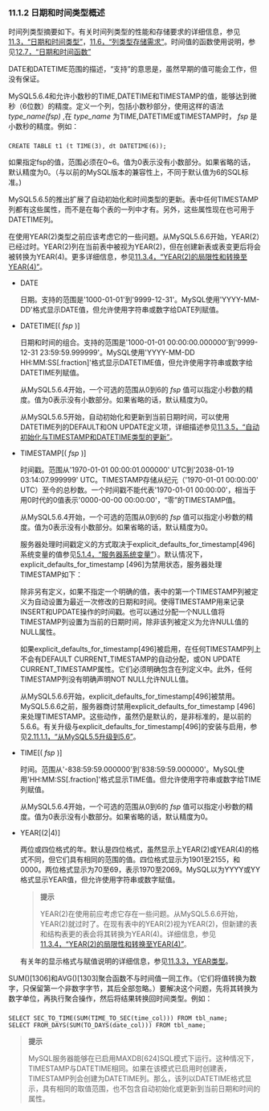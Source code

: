### 11.1.2 日期和时间类型概述

时间列类型摘要如下。有关时间列类型的性能和存储要求的详细信息，参见[11.3，“日期和时间类型”](./11.3.0_Date_and_Time_Types.md)，[11.6，“列类型存储需求”](./11.6.0_Data_Type_Storage_Requirements.md)。时间值的函数使用说明，参见[12.7，“日期和时间函数”](../Chapter_12/12.7_xxx)

DATE和DATETIME范围的描述，“支持”的意思是，虽然早期的值可能会工作，但没有保证。

MySQL5.6.4和允许小数秒的TIME,DATETIME和TIMESTAMP的值，能够达到微秒（6位数）的精度。定义一个列，包括小数秒部分，使用这样的语法*type\_name(fsp)* ,在 *type\_name* 为TIME,DATETIME或TIMESTAMP时， *fsp* 是小数秒的精度。例如：

###
    CREATE TABLE t1 (t TIME(3), dt DATETIME(6));

如果指定fsp的值，范围必须在0~6。值为0表示没有小数部分。如果省略的话，默认精度为0。（与以前的MySQL版本的兼容性上，不同于默认值为6的SQL标准。)

MySQL5.6.5的推出扩展了自动初始化和时间类型的更新。表中任何TIMESTAMP列都有这些属性，而不是在每个表的一列中才有。另外，这些属性现在也可用于DATETIME列。

在使用YEAR(2)类型之前应该考虑它的一些问题。从MySQL5.6.6开始，YEAR(2）已经过时。YEAR(2)列在当前表中被视为YEAR(2)，但在创建新表或表变更后将会被转换为YEAR(4)。更多详细信息，参见[11.3.4，“YEAR(2)的局限性和转换至YEAR(4)”](./11.3.4_YEAR2_Limitations_and_Migrating_to_YEAR4.md)。

* DATE

    日期。支持的范围是'1000-01-01'到'9999-12-31'。MySQL使用'YYYY-MM-DD'格式显示DATE值，但允许使用字符串或数字给DATE列赋值。

* DATETIME[( *fsp* )]

    日期和时间的组合。支持的范围是'1000-01-01 00:00:00.000000'到'9999-12-31 23:59:59.999999'。MySQL使用'YYYY-MM-DD HH:MM:SS[.fraction]'格式显示DATETIME值，但允许使用字符串或数字给DATETIME列赋值。

    从MySQL5.6.4开始，一个可选的范围从0到6的 *fsp* 值可以指定小秒数的精度。值为0表示没有小数部分。如果省略的话，默认精度为0。

    从MySQL5.6.5开始，自动初始化和更新到当前日期时间，可以使用DATETIME列的DEFAULT和ON UPDATE定义项，详细描述参见[11.3.5，“自动初始化与TIMESTAMP和DATETIME类型的更新”](./11.3.5_Automatic_Initialization_and_Updating_for_TIMESTAMP_and_DATETIME.md)。

* TIMESTAMP[( *fsp* )]

    时间戳。范围从'1970-01-01 00:00:01.000000' UTC到'2038-01-19 03:14:07.999999' UTC。TIMESTAMP存储从纪元（'1970-01-01 00:00:00' UTC）至今的总秒数。一个时间戳不能代表'1970-01-01 00:00:00'，相当于用0时代的0值表示'0000-00-00 00:00:00'，“零”的TIMESTAMP值。

    从MySQL5.6.4开始，一个可选的范围从0到6的 *fsp* 值可以指定小秒数的精度。值为0表示没有小数部分。如果省略的话，默认精度为0。

    服务器处理时间戳定义的方式取决于explicit\_defaults\_for\_timestamp[496]系统变量的值参见[5.1.4，“服务器系统变量”](../Chapter_05/5.1.4_Server_System_Variables.md)）。默认情况下， explicit\_defaults\_for\_timestamp [496]为禁用状态，服务器处理TIMESTAMP如下：

    除非另有定义，如果不指定一个明确的值，表中的第一个TIMESTAMP列被定义为自动设置为最近一次修改的日期和时间。使得TIMESTAMP用来记录INSERT和UPDATE操作的时间戳。也可以通过分配一个NULL值将TIMESTAMP列设置为当前的日期时间，除非该列被定义为允许NULL值的NULL属性。


    如果explicit\_defaults\_for\_timestamp[496]被启用，在任何TIMESTAMP列上不会有DEFAULT CURRENT\_TIMESTAMP的自动分配，或ON UPDATE CURRENT\_TIMESTAMP属性。它们必须明确包含在列定义中。此外，任何TIMESTAMP列没有明确声明NOT NULL允许NULL值。

    从MySQL5.6.6开始，explicit\_defaults\_for\_timestamp[496]被禁用。MySQL5.6.6之前，服务器商讨禁用explicit\_defaults\_for\_timestamp [496]来处理TIMESTAMP。这些动作，虽然仍是默认的，是非标准的，是以前的5.6.6。有关升级与explicit\_defaults\_for\_timestamp[496]的安装与启用，参见[2.11.1.1，“从MySQL5.5升级到5.6”](2.11.1.1)。

* TIME[( *fsp* )]

    时间。范围从'-838:59:59.000000'到'838:59:59.000000'。MySQL使用'HH:MM:SS[.fraction]'格式显示TIME值。但允许使用字符串或数字给TIME列赋值。

    从MySQL5.6.4开始，一个可选的范围从0到6的 *fsp* 值可以指定小秒数的精度。值为0表示没有小数部分。如果省略的话，默认精度为0。

* YEAR[(2|4)]

    两位或四位格式的年。默认是四位格式，虽然显示上YEAR(2)或YEAR(4)的格式不同，但它们具有相同的范围的值。四位格式显示为1901至2155，和0000。两位格式显示为70至69，表示1970至2069。MySQL以为YYYY或YY格式显示YEAR值，但允许使用字符串或数字赋值。

    > **提示**
    > 
    > YEAR(2)在使用前应考虑它存在一些问题。从MySQL5.6.6开始，YEAR(2)就过时了。在现有表中的YEAR(2)视为YEAR(2)，但新建的表和结构表更的表会将其转换为YEAR(4)。详细信息，参见[11.3.4，“YEAR(2)的局限性和转换至YEAR(4)”](./11.3.4_YEAR2_Limitations_and_Migrating_to_YEAR4.md)。

    有关年的显示格式与赋值说明的详细信息，参见[11.3.3，YEAR类型](./11.3.3_The_YEAR_Type.md)。

SUM()[1306]和AVG()[1303]聚合函数不与时间值一同工作。（它们将值转换为数字，只保留第一个非数字字节，其后全部忽略。）要解决这个问题，先将其转换为数字单位，再执行聚合操作，然后将结果转换回时间类型。例如：

###
    SELECT SEC_TO_TIME(SUM(TIME_TO_SEC(time_col))) FROM tbl_name;
    SELECT FROM_DAYS(SUM(TO_DAYS(date_col))) FROM tbl_name;

> **提示**
> 
> MySQL服务器能够在已启用MAXDB[624]SQL模式下运行。这种情况下，TIMESTAMP与DATETIME相同。如果在该模式已启用时创建表，TIMESTAMP列会创建为DATETIME列。那么，该列以DATETIME格式显示，具有相同的取值范围，也不包含自动初始化或更新到当前日期和时间的属性。